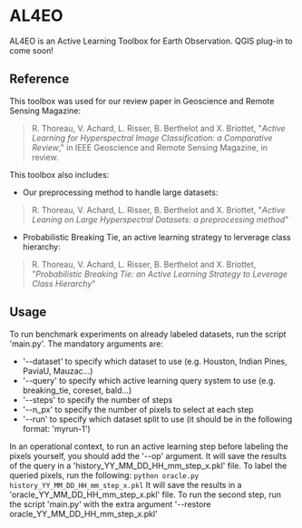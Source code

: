 # AL4EO

AL4EO is an Active Learning Toolbox for Earth Observation. QGIS plug-in to come soon!

## Reference 

This toolbox was used for our review paper in Geoscience and Remote Sensing Magazine:

> R. Thoreau, V. Achard, L. Risser, B. Berthelot and X. Briottet, "*Active Learning for Hyperspectral Image Classification: a Comparative Review*," in IEEE Geoscience and Remote Sensing Magazine, in review.

This toolbox also includes:

 * Our preprocessing method to handle large datasets:

> R. Thoreau, V. Achard, L. Risser, B. Berthelot and X. Briottet, "*Active Leaning on Large Hyperspectral Datasets: a preprocessing method*"

 * Probabilistic Breaking Tie, an active learning strategy to lerverage class hierarchy:

> R. Thoreau, V. Achard, L. Risser, B. Berthelot and X. Briottet, "*Probabilistic Breaking Tie: an Active Learning Strategy to Leverage Class Hierarchy*"

## Usage 

To run benchmark experiments on already labeled datasets, run the script 'main.py'. The mandatory arguments are:
 * '--dataset' to specify which dataset to use (e.g. Houston, Indian Pines, PaviaU, Mauzac...)
 * '--query' to specify which active learning query system to use (e.g. breaking_tie, coreset, bald...)
 * '--steps' to specify the number of steps 
 * '--n_px' to specify the number of pixels to select at each step
 * '--run' to specify which dataset split to use (it should be in the following format: 'myrun-1')

In an operational context, to run an active learning step before labeling the pixels yourself, you should add the '--op' argument.
It will save the results of the query in a 'history_YY_MM_DD_HH_mm_step_x.pkl' file. 
To label the queried pixels, run the following:
`python oracle.py history_YY_MM_DD_HH_mm_step_x.pkl`
It will save the results in a 'oracle_YY_MM_DD_HH_mm_step_x.pkl' file.
To run the second step, run the script 'main.py' with the extra argument '--restore oracle_YY_MM_DD_HH_mm_step_x.pkl'

